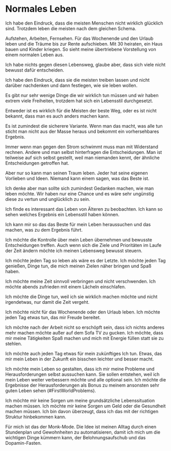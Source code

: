 # Normales Leben

Ich habe den Eindruck, dass die meisten Menschen nicht wirklich glücklich sind. Trotzdem leben die meisten nach dem gleichen Schema.

Aufstehen, Arbeiten, Fernsehen. Für das Wochenende und den Urlaub leben und die Träume bis zur Rente aufschieben.  Mit 30 heiraten, ein Haus bauen und Kinder kriegen. So sieht meine übertriebene Vorstellung von einem normalen Leben aus.

Ich habe nichts gegen diesen Lebensweg, glaube aber, dass sich viele nicht bewusst dafür entscheiden. 

Ich habe den Eindruck, dass sie die meisten treiben lassen und nicht darüber nachdenken und dann festlegen, wie sie leben wollen.

Es gibt nur sehr wenige Dinge die wir wirklich tun müssen und wir haben extrem viele Freiheiten, trotzdem hat sich ein Lebensstil durchgesetzt.

Entweder ist es wirklich für die Meisten der beste Weg, oder es ist nicht bekannt, dass man es auch anders machen kann.

Es ist zumindest die sicherere Variante. Wenn man das macht, was alle tun sticht man nicht aus der Masse heraus und bekommt ein vorhersehbares Ergebnis. 

Immer wenn man gegen den Strom schwimmt muss man mit Widerstand rechnen. Andere und man selbst hinterfragen die Entscheidungen. Man ist teilweise auf sich selbst gestellt, weil man niemanden kennt, der ähnliche Entscheidungen getroffen hat. 

Aber nur so kann man seinen Traum leben. Jeder hat seine eigenen Vorlieben und Ideen. Niemand kann einem sagen, was das Beste ist. 

Ich denke aber man sollte sich zumindest Gedanken machen, wie man leben möchte. Wir haben nur eine Chance und es wäre sehr ungünstig diese zu vertun und unglücklich zu sein.

Ich finde es interessant das Leben von Älteren zu beobachten. Ich kann so sehen welches Ergebnis ein Lebensstil haben können. 

Ich kann mir so das das Beste für mein Leben heraussuchen und das machen, was zu dem Ergebnis führt.

Ich möchte die Kontrolle über mein Leben übernehmen und bewusste Entscheidungen treffen. Auch wenn sich die Ziele und Prioritäten im Laufe der Zeit ändern möchte ich meinen Lebensweg bewusst steuern.

Ich möchte jeden Tag so leben als wäre es der Letzte. Ich möchte jeden Tag genießen, Dinge tun, die mich meinen Zielen näher bringen und Spaß haben. 

Ich möchte meine Zeit sinnvoll verbringen und nicht verschwenden. Ich möchte abends zufrieden mit einem Lächeln einschlafen.

Ich möchte die Dinge tun, weil ich sie wirklich machen möchte und nicht irgendetwas, nur damit die Zeit vergeht.

Ich möchte nicht für das Wochenende oder den Urlaub leben. Ich möchte jeden Tag etwas tun, das mir Freude bereitet.

Ich möchte nach der Arbeit nicht so erschöpft sein, dass ich nichts anderes mehr machen möchte außer auf dem Sofa TV zu gucken. Ich möchte, dass mir meine Tätigkeiten Spaß machen und mich mit Energie füllen statt sie zu stehlen.

Ich möchte auch jeden Tag etwas für mein zukünftiges Ich tun. Etwas, das mir mein Leben in der Zukunft ein bisschen leichter und besser macht.

Ich möchte mein Leben so gestalten, dass ich mir meine Probleme und Herausforderungen selbst aussuchen kann. Sie sollen entstehen, weil ich mein Leben weiter verbessern möchte und alle optional sein. Ich möchte die Ergebnisse der Herausforderungen als Bonus zu meinem ansonsten sehr guten Leben sehen (#FirstWorldProblems).

Ich möchte mir keine Sorgen um meine grundsätzliche Lebenssituation machen müssen. Ich möchte mir keine Sorgen um Geld oder die Gesundheit machen müssen. Ich bin davon überzeugt, dass ich das mit der richtigen Struktur hinbekommen kann.

Für mich ist das der Monk-Mode. Die Idee ist meinen Alltag durch einen Stundenplan und Gewohnheiten zu automatisieren, damit ich mich um die wichtigen Dinge kümmern kann, der Belohnungsaufschub und das Dopamin-Fasten.